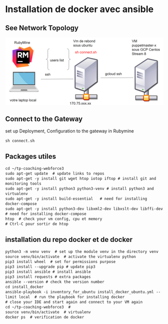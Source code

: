 # Installation de docker avec ansible 

## See Network Topology
![Topo](screenshots/topology.png)

## Connect to the Gateway
set up Deployment, Configuration to the gateway in Rubymine
```shell
sh connect.sh
````

## Packages utiles  
```shell
cd ~/tp-coaching-webforce3
sudo apt-get update  # update links to repos
sudo apt-get -y install git wget htop iotop iftop # install git and monitoring tools
sudo apt-get -y install python3 python3-venv # install python3 and virtualenv
sudo apt-get -y install build-essential   # need for installing docker-compose
sudo apt-get -y install python3-dev libxml2-dev libxslt-dev libffi-dev # need for installing docker-compose
htop  # check your vm config, cpu et memory
# Ctrl-C pour sortir de htop 
```
##  installation du repo docker et de docker
```shell
python3 -m venv venv  # set up the module venv in the directory venv
source venv/bin/activate  # activate the virtualenv python
pip3 install wheel  # set for permissions purpose
pip3 install --upgrade pip # update pip3
pip3 install ansible # install ansible 
pip3 install requests # extra packages
ansible --version # check the version number
cd install_docker
ansible-playbook -i inventory_for_ubuntu install_docker_ubuntu.yml --limit local  # run the playbook for installing docker
# close your IDE and start again and connect to your VM again  
cd ~/tp-coaching-webforce3  # 
source venv/bin/activate  # virtualenv
docker ps  # verification de docker
```

